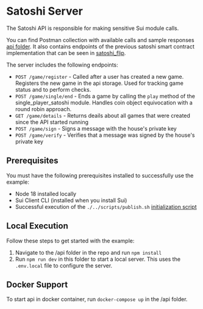 # Satoshi Server

The Satoshi API is responsible for making sensitive Sui module calls.

You can find Postman collection with available calls and sample responses [api folder](./Satoshi%20Flip%20endpoints.postman_collection.json). It also contains endpoints of the previous satoshi smart contract implementation that can be seen in [satoshi_flip](./../satoshi_flip/sources/single_player_satoshi.move).

The server includes the following endpoints:

- `POST /game/register` - Called after a user has created a new game. Registers the new game in the api storage. Used for tracking game status and to perform checks.
- `POST /game/single/end` - Ends a game by calling the `play` method of the single_player_satoshi module. Handles coin object equivocation with a round robin approach.
- `GET /game/details` - Returns deails about all games that were created since the API started running
- `POST /game/sign` - Signs a message with the house's private key
- `POST /game/verify` - Verifies that a message was signed by the house's private key

## Prerequisites

You must have the following prerequisites installed to successfully use the example:

- Node 18 installed locally
- Sui Client CLI (installed when you install Sui)
- Successful execution of the `./../scripts/publish.sh` [initialization script](./../scripts/README.md)

## Local Execution

Follow these steps to get started with the example:

1.  Navigate to the /api folder in the repo and run `npm install`
2.  Run `npm run dev` in this folder to start a local server. This uses the `.env.local` file to configure the server.

## Docker Support

To start api in docker container, run `docker-compose up` in the /api folder.
